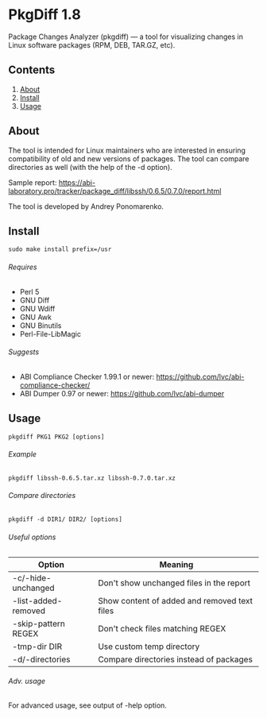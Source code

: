 PkgDiff 1.8
===========

Package Changes Analyzer (pkgdiff) — a tool for visualizing changes in Linux software packages (RPM, DEB, TAR.GZ, etc).

Contents
--------

1. [ About   ](#about)
2. [ Install ](#install)
3. [ Usage   ](#usage)

About
-----

The tool is intended for Linux maintainers who are interested in ensuring compatibility of old and new versions of packages. The tool can compare directories as well (with the help of the -d option).

Sample report: https://abi-laboratory.pro/tracker/package_diff/libssh/0.6.5/0.7.0/report.html

The tool is developed by Andrey Ponomarenko.

Install
-------

    sudo make install prefix=/usr

###### Requires

* Perl 5
* GNU Diff
* GNU Wdiff
* GNU Awk
* GNU Binutils
* Perl-File-LibMagic

###### Suggests

* ABI Compliance Checker 1.99.1 or newer: https://github.com/lvc/abi-compliance-checker/
* ABI Dumper 0.97 or newer: https://github.com/lvc/abi-dumper

Usage
-----

    pkgdiff PKG1 PKG2 [options]

###### Example

    pkgdiff libssh-0.6.5.tar.xz libssh-0.7.0.tar.xz

###### Compare directories

    pkgdiff -d DIR1/ DIR2/ [options]

###### Useful options

| Option              | Meaning                                      |
|---------------------|----------------------------------------------|
| -c/-hide-unchanged  | Don't show unchanged files in the report     |
| -list-added-removed | Show content of added and removed text files |
| -skip-pattern REGEX | Don't check files matching REGEX             |
| -tmp-dir DIR        | Use custom temp directory                    |
| -d/-directories     | Compare directories instead of packages      |

###### Adv. usage

For advanced usage, see output of -help option.
